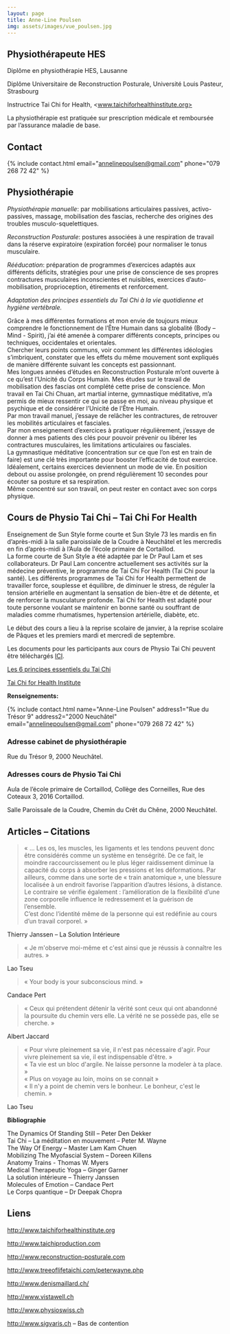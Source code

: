 ```yaml
---
layout: page
title: Anne-Line Poulsen
img: assets/images/vue_poulsen.jpg
---
```


## Physiothérapeute HES

Diplôme en physiothérapie HES, Lausanne

Diplôme Universitaire de Reconstruction Posturale, Université Louis Pasteur, Strasbourg

Instructrice Tai Chi for Health, <www.taichiforhealthinstitute.org>

La physiothérapie est pratiquée sur prescription médicale et remboursée par l’assurance maladie de base.

## Contact

{%
include contact.html
email="annelinepoulsen@gmail.com"
phone="079 268 72 42"
%}

## Physiothérapie

*Physiothérapie manuelle*: par mobilisations articulaires passives, activo-passives, massage,
mobilisation des fascias, recherche des origines des troubles musculo-squelettiques.

*Reconstruction Posturale*: postures associées à une respiration de travail dans la réserve
expiratoire (expiration forcée) pour normaliser le tonus musculaire.

*Rééducation*: préparation de programmes d’exercices adaptés aux différents déficits,
stratégies pour une prise de conscience de ses propres contractures musculaires inconscientes
et nuisibles, exercices d’auto-mobilisation, proprioception, étirements et renforcement.

*Adaptation des principes essentiels du Tai Chi à la vie quotidienne et hygiène vertébrale.*

Grâce à mes différentes formations et mon envie de toujours mieux comprendre le
fonctionnement de l’Être Humain dans sa globalité (Body – Mind - Spirit), j’ai été amenée à
comparer différents concepts, principes ou techniques, occidentales et orientales.<br>
Chercher leurs points communs, voir comment les différentes idéologies s’imbriquent,
constater que les effets du même mouvement sont expliqués de manière différente suivant les
concepts est passionnant.<br>
Mes longues années d’études en Reconstruction Posturale m’ont ouverte à ce qu’est l’Unicité
du Corps Humain. Mes études sur le travail de mobilisation des fascias ont complété cette
prise de conscience. Mon travail en Tai Chi Chuan, art martial interne, gymnastique
méditative, m’a permis de mieux ressentir ce qui se passe en moi, au niveau physique et
psychique et de considérer l’Unicité de l’Être Humain.<br>
Par mon travail manuel, j’essaye de relâcher les contractures, de retrouver les mobilités
articulaires et fasciales.<br>
Par mon enseignement d’exercices à pratiquer régulièrement, j’essaye de donner à mes
patients des clés pour pouvoir prévenir ou libérer les contractures musculaires, les limitations
articulaires ou fasciales.<br>
La gymnastique méditative (concentration sur ce que l’on est en train de faire) est une clé très
importante pour booster l’efficacité de tout exercice.<br>
Idéalement, certains exercices deviennent un mode de vie. En position debout ou assise
prolongée, on prend régulièrement 10 secondes pour écouter sa posture et sa respiration.<br>
Même concentré sur son travail, on peut rester en contact avec son corps physique.<br>

## Cours de Physio Tai Chi – Tai Chi For Health

Enseignement de Sun Style forme courte et Sun Style 73 les mardis en fin d’après-midi à la salle paroissiale de la Coudre à Neuchâtel et les mercredis en fin d’après-midi à l’Aula de l’école primaire de Cortaillod.<br>
La forme courte de Sun Style a été adaptée par le Dr Paul Lam et ses collaborateurs. Dr Paul Lam concentre actuellement ses activités sur la médecine préventive, le programme de Tai Chi For Health (Tai Chi pour la santé). Les différents programmes de Tai Chi for Health permettent de travailler force, souplesse et équilibre, de diminuer le stress, de réguler la tension artérielle en augmentant la sensation de bien-être et de détente, et de renforcer la musculature profonde. Tai Chi for Health est adapté pour toute personne voulant se maintenir en bonne santé ou souffrant de maladies comme rhumatismes, hypertension artérielle, diabète, etc.

Le début des cours a lieu à la reprise scolaire de janvier, à la reprise scolaire de Pâques et les premiers mardi et mercredi de septembre.

Les documents pour les participants aux cours de Physio Tai Chi peuvent être téléchargés [ICI](/people/poulsen-login.html).

[Les 6 principes essentiels du Tai Chi](/assets/documents/taichi/principes-essentiels-tai-chi.pdf)

[Tai Chi for Health Institute](https://taichiforhealthinstitute.org/instructors/instructor/?instructor_id=8289)

**Renseignements:**

{%
include contact.html
name="Anne-Line Poulsen"
address1="Rue du Trésor 9"
address2="2000 Neuchâtel"
email="annelinepoulsen@gmail.com"
phone="079 268 72 42"
%}

### Adresse cabinet de physiothérapie

Rue du Trésor 9, 2000 Neuchâtel.

### Adresses cours de Physio Tai Chi

Aula de l’école primaire de Cortaillod, Collège des Corneilles, Rue des Coteaux 3, 2016 Cortaillod.

Salle Paroissale de la Coudre, Chemin du Crêt du Chêne, 2000 Neuchâtel.

## Articles – Citations

>« ... Les os, les muscles, les ligaments et les tendons peuvent donc être considérés comme un système en tenségrité. De ce fait, le moindre raccourcissement ou le plus léger raidissement diminue la capacité du corps à absorber les pressions et les déformations. Par ailleurs, comme dans une sorte de « train anatomique », une blessure localisée à un endroit favorise l’apparition d’autres lésions, à distance. Le contraire se vérifie également : l’amélioration de la flexibilité d’une zone corporelle influence le redressement et la guérison de l’ensemble.<br>
C’est donc l’identité même de la personne qui est redéfinie au cours d’un travail corporel. »

Thierry Janssen – La Solution Intérieure

>« Je m'observe moi-même et c'est ainsi que je réussis à connaître les autres. »

Lao Tseu

>« Your body is your subconscious mind. »

Candace Pert

>« Ceux qui prétendent détenir la vérité sont ceux qui ont abandonné la poursuite du chemin vers elle. La vérité ne se possède pas, elle se cherche. »

Albert Jaccard

> « Pour vivre pleinement sa vie, il n'est pas nécessaire d'agir. Pour vivre pleinement sa vie, il est indispensable d'être. »<br>
> « Ta vie est un bloc d'argile. Ne laisse personne la modeler à ta place. »<br>
> « Plus on voyage au loin, moins on se connait »<br>
> « Il n'y a point de chemin vers le bonheur. Le bonheur, c'est le chemin. »<br>

Lao Tseu

**Bibliographie**

The Dynamics Of Standing Still – Peter Den Dekker<br>
Tai Chi – La méditation en mouvement – Peter M. Wayne<br>
The Way Of Energy – Master Lam Kam Chuen<br>
Mobilizing The Myofascial System – Doreen Killens<br>
Anatomy Trains - Thomas W. Myers<br>
Medical Therapeutic Yoga – Ginger Garner<br>
La solution intérieure – Thierry Janssen<br>
Molecules of Emotion – Candace Pert<br>
Le Corps quantique – Dr Deepak Chopra

## Liens

<http://www.taichiforhealthinstitute.org>

<http://www.taichiproduction.com>

<http://www.reconstruction-posturale.com>

<http://www.treeoflifetaichi.com/peterwayne.php>

<http://www.denismaillard.ch/>

<http://www.vistawell.ch>

<http://www.physioswiss.ch>

<http://www.sigvaris.ch> – Bas de contention
